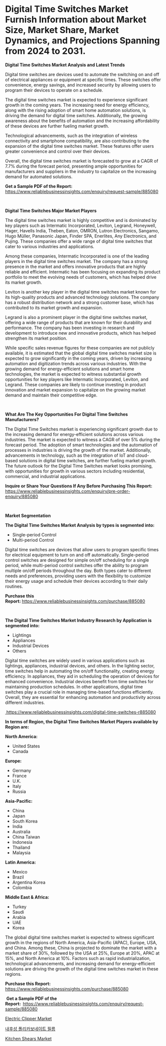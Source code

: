 <p><h1>Digital Time Switches Market Furnish Information about Market Size, Market Share, Market Dynamics, and Projections Spanning from 2024 to 2031.</h1></p><p><strong>Digital Time Switches Market Analysis and Latest Trends</strong></p>
<p><p>Digital time switches are devices used to automate the switching on and off of electrical appliances or equipment at specific times. These switches offer convenience, energy savings, and increased security by allowing users to program their devices to operate on a schedule.</p><p>The digital time switches market is expected to experience significant growth in the coming years. The increasing need for energy efficiency, along with the rising adoption of smart home automation solutions, is driving the demand for digital time switches. Additionally, the growing awareness about the benefits of automation and the increasing affordability of these devices are further fueling market growth.</p><p>Technological advancements, such as the integration of wireless connectivity and smartphone compatibility, are also contributing to the expansion of the digital time switches market. These features offer users greater convenience and control over their devices.</p><p>Overall, the digital time switches market is forecasted to grow at a CAGR of 7.7% during the forecast period, presenting ample opportunities for manufacturers and suppliers in the industry to capitalize on the increasing demand for automated solutions.</p></p>
<p><strong>Get a Sample PDF of the Report:&nbsp;</strong> <a href="https://www.reliablebusinessinsights.com/enquiry/request-sample/885080">https://www.reliablebusinessinsights.com/enquiry/request-sample/885080</a></p>
<p>&nbsp;</p>
<p><strong>Digital Time Switches Major Market Players</strong></p>
<p><p>The digital time switches market is highly competitive and is dominated by key players such as Intermatic Incorporated, Leviton, Legrand, Honeywell, Hager, Havells India, Theben, Eaton, OMRON, Lutron Electronics, Sangamo, Hugo Müller, Panasonic Japan, Finder SPA, Enerlites, Any Electronics, and Pujing. These companies offer a wide range of digital time switches that cater to various industries and applications.</p><p>Among these companies, Intermatic Incorporated is one of the leading players in the digital time switches market. The company has a strong presence in the market and offers innovative products that are highly reliable and efficient. Intermatic has been focusing on expanding its product portfolio to meet the evolving needs of customers, which has helped drive its market growth.</p><p>Leviton is another key player in the digital time switches market known for its high-quality products and advanced technology solutions. The company has a robust distribution network and a strong customer base, which has contributed to its market growth and expansion.</p><p>Legrand is also a prominent player in the digital time switches market, offering a wide range of products that are known for their durability and performance. The company has been investing in research and development to introduce new and innovative products, which has helped strengthen its market position.</p><p>While specific sales revenue figures for these companies are not publicly available, it is estimated that the global digital time switches market size is expected to grow significantly in the coming years, driven by increasing automation and digitization trends across various industries. With the growing demand for energy-efficient solutions and smart home technologies, the market is expected to witness substantial growth opportunities for key players like Intermatic Incorporated, Leviton, and Legrand. These companies are likely to continue investing in product innovation and market expansion to capitalize on the growing market demand and maintain their competitive edge.</p></p>
<p>&nbsp;</p>
<p><strong>What Are The Key Opportunities For Digital Time Switches Manufacturers?</strong></p>
<p><p>The Digital Time Switches market is experiencing significant growth due to the increasing demand for energy-efficient solutions across various industries. The market is expected to witness a CAGR of over 5% during the forecast period. The adoption of smart technologies and the automation of processes in industries is driving the growth of the market. Additionally, advancements in technology, such as the integration of IoT and cloud-based solutions in digital time switches, are further fueling market growth. The future outlook for the Digital Time Switches market looks promising, with opportunities for growth in various sectors including residential, commercial, and industrial applications.</p></p>
<p><strong>Inquire or Share Your Questions If Any Before Purchasing This Report:</strong> <a href="https://www.reliablebusinessinsights.com/enquiry/pre-order-enquiry/885080">https://www.reliablebusinessinsights.com/enquiry/pre-order-enquiry/885080</a></p>
<p>&nbsp;</p>
<p><strong>Market Segmentation</strong></p>
<p><strong>The Digital Time Switches Market Analysis by types is segmented into:</strong></p>
<p><ul><li>Single-period Control</li><li>Multi-period Control</li></ul></p>
<p><p>Digital time switches are devices that allow users to program specific times for electrical equipment to turn on and off automatically. Single-period control switches are designed for simple on/off scheduling for a single period, while multi-period control switches offer the ability to program multiple on/off periods throughout the day. Both types cater to different needs and preferences, providing users with the flexibility to customize their energy usage and schedule their devices according to their daily routines.</p></p>
<p><strong>Purchase this Report:&nbsp;</strong><a href="https://www.reliablebusinessinsights.com/purchase/885080">https://www.reliablebusinessinsights.com/purchase/885080</a></p>
<p>&nbsp;</p>
<p><strong>The Digital Time Switches Market Industry Research by Application is segmented into:</strong></p>
<p><ul><li>Lightings</li><li>Appliances</li><li>Industrial Devices</li><li>Others</li></ul></p>
<p><p>Digital time switches are widely used in various applications such as lightings, appliances, industrial devices, and others. In the lighting sector, time switches help in automating the on/off functionality, creating energy efficiency. In appliances, they aid in scheduling the operation of devices for enhanced convenience. Industrial devices benefit from time switches for maintaining production schedules. In other applications, digital time switches play a crucial role in managing time-based functions efficiently. Overall, they are essential for enhancing automation and productivity across different industries.</p></p>
<p><a href="https://www.reliablebusinessinsights.com/digital-time-switches-r885080">&nbsp;https://www.reliablebusinessinsights.com/digital-time-switches-r885080</a></p>
<p><strong>In terms of Region, the Digital Time Switches Market Players available by Region are:</strong></p>
<p>
    <p> <strong> North America: </strong>
        <ul>
            <li>United States</li>
            <li>Canada</li>
        </ul>
        </p> 
    <p> <strong> Europe: </strong>
        <ul>
            <li>Germany</li>
            <li>France</li>
            <li>U.K.</li>
            <li>Italy</li>
            <li>Russia</li>
        </ul>
        </p> 
    <p> <strong> Asia-Pacific: </strong>
        <ul>
            <li>China</li>
            <li>Japan</li>
            <li>South Korea</li>
            <li>India</li>
            <li>Australia</li>
            <li>China Taiwan</li>
            <li>Indonesia</li>
            <li>Thailand</li>
            <li>Malaysia</li>
        </ul>
        </p> 
    <p> <strong> Latin America: </strong>
        <ul>
            <li>Mexico</li>
            <li>Brazil</li>
            <li>Argentina Korea</li>
            <li>Colombia</li>
        </ul>
        </p> 
    <p> <strong> Middle East & Africa: </strong>
        <ul>
            <li>Turkey</li>
            <li>Saudi</li>
            <li>Arabia</li>
            <li>UAE</li>
            <li>Korea</li>
        </ul>
    </p>
    </p>
<p><p>The global digital time switches market is expected to witness significant growth in the regions of North America, Asia-Pacific (APAC), Europe, USA, and China. Among these, China is projected to dominate the market with a market share of 30%, followed by the USA at 25%, Europe at 20%, APAC at 15%, and North America at 10%. Factors such as rapid industrialization, technological advancements, and increasing demand for energy-efficient solutions are driving the growth of the digital time switches market in these regions.</p></p>
<p><strong>Purchase this Report: </strong><a href="https://www.reliablebusinessinsights.com/purchase/885080">https://www.reliablebusinessinsights.com/purchase/885080</a></p>
<p>&nbsp;<strong>Get a Sample PDF of the Report:&nbsp;&nbsp;</strong><a href="https://www.reliablebusinessinsights.com/enquiry/request-sample/885080">https://www.reliablebusinessinsights.com/enquiry/request-sample/885080</a></p>
<p><strong></strong></p>
<p><p><a href="https://github.com/kaiserrayhan25/Market-Research-Report-List-1/blob/main/electric-clipper-market.md">Electric Clipper Market</a></p><p><a href="https://github.com/royErdmtyan906778/Market-Research-Report-List-2/blob/main/9585389155034.md">내후성 폴리카보네이트 필름</a></p><p><a href="https://github.com/sowravmitra0/Market-Research-Report-List-1/blob/main/kitchen-shears-market.md">Kitchen Shears Market</a></p></p>